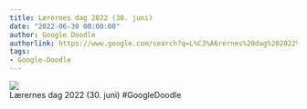 ```yaml
---
title: Lærernes dag 2022 (30. juni)
date: "2022-06-30 00:00:00"
author: Google Doodle
authorlink: https://www.google.com/search?q=L%C3%A6rernes%20dag%202022%20(30.%20juni)
tags:
- Google-Doodle
---
```

<img src="https://www.google.com/logos/doodles/2022/teachers-day-2022-june-30-6753651837109454-law.gif" referrerpolicy="no-referrer"><br>Lærernes dag 2022 (30. juni) #GoogleDoodle